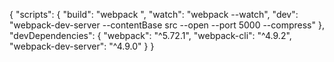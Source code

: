 {
  "scripts": {
    "build": "webpack ",
    "watch": "webpack --watch",
    "dev": "webpack-dev-server --contentBase src --open --port 5000 --compress"
  },
  "devDependencies": {
    "webpack": "^5.72.1",
    "webpack-cli": "^4.9.2",
    "webpack-dev-server": "^4.9.0"
  }
}